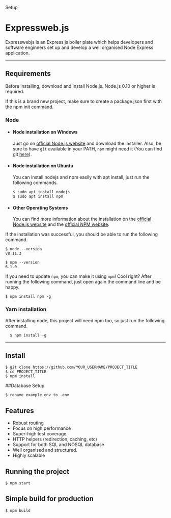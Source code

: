 Setup

# Expressweb.js

Expresswebjs is an Express js boiler plate which helps developers and software enginners set up and develop a well organised Node Express application.

---

## Requirements

Before installing, download and install Node.js. Node.js 0.10 or higher is required.

If this is a brand new project, make sure to create a package.json first with the npm init command.

### Node

- #### Node installation on Windows

  Just go on [official Node.js website](https://nodejs.org/) and download the installer.
  Also, be sure to have `git` available in your PATH, `npm` might need it (You can find git [here](https://git-scm.com/)).

- #### Node installation on Ubuntu

  You can install nodejs and npm easily with apt install, just run the following commands.

      $ sudo apt install nodejs
      $ sudo apt install npm

- #### Other Operating Systems
  You can find more information about the installation on the [official Node.js website](https://nodejs.org/) and the [official NPM website](https://npmjs.org/).

If the installation was successful, you should be able to run the following command.

    $ node --version
    v8.11.3

    $ npm --version
    6.1.0

If you need to update `npm`, you can make it using `npm`! Cool right? After running the following command, just open again the command line and be happy.

    $ npm install npm -g

###

### Yarn installation

After installing node, this project will need npm too, so just run the following command.

      $ npm install -g

---

## Install

    $ git clone https://github.com/YOUR_USERNAME/PROJECT_TITLE
    $ cd PROJECT_TITLE
    $ npm install

##Database Setup

    $ rename example.env to .env

## Features

- Robust routing
- Focus on high performance
- Super-high test coverage
- HTTP helpers (redirection, caching, etc)
- Support for both SQL and NOSQL database
- Well organised and structured.
- Highly scalable

## Running the project

    $ npm start

## Simple build for production

    $ npm build
